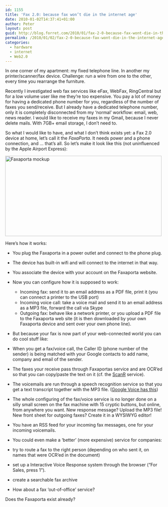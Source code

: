 ```yaml
---
id: 1155
title: 'Fax 2.0: because fax won’t die in the internet age'
date: 2010-01-02T14:37:41+01:00
author: Peter
layout: post
guid: http://blog.forret.com/2010/01/fax-2-0-because-fax-wont-die-in-the-internet-age/
permalink: /2010/01/02/fax-2-0-because-fax-wont-die-in-the-internet-age/
categories:
  - hardware
  - internet
  - Web2.0
---
```

In one corner of my apartment: my fixed telephone line. In another my printer/scanner/fax device. Challenge: run a wire from one to the other, every time you rearrange the furniture.

Recently I investigated web fax services like eFax, WebFax, RingCentral but for a low volume user like me they’re too expensive. You pay a lot of money for having a dedicated phone number for you, regardless of the number of faxes you send/receive. But I already have a dedicated telephone number, only it is completely disconnected from my ‘normal’ workflow: email, web, news reader. I would like to receive my faxes in my Gmail, because I never delete mails. With 7GB+ email storage, I don’t need to.

So what I would like to have, and what I don’t think exists yet: a Fax 2.0 device at home, let’s call it the _FaxaPorta_. It needs power and a phone connection, and … that’s all. So let’s make it look like this (not uninfluenced by the Apple Airport Express):

[<img loading="lazy" alt="Faxaporta mockup" src="http://farm3.static.flickr.com/2748/4236989228_2b4edbd511.jpg" width="500" height="256" />](http://www.flickr.com/photos/pforret/4236989228/ "Faxaporta mockup by Peter Forret, on Flickr") 

Here’s how it works:

  * You plug the Faxaporta in a power outlet and connect to the phone plug. 
  * The device has built-in wifi and will connect to the internet in that way. 
  * You associate the device with your account on the Faxaporta website. 
  * Now you can configure how it is supposed to work: 
      * Incoming fax: send it to an email address as a PDF file, print it (you can connect a printer to the USB port) 
      * Incoming voice call: take a voice mail and send it to an email address as a MP3 file, forward the call via Skype 
      * Outgoing fax: behave like a network printer, or you upload a PDF file to the Faxaporta web site (it is then downloaded by your own Faxaporta device and sent over your own phone line). 
  * But because your fax is now part of your web-connected world you can do cool stuff like: 

  * When you get a fax/voice call, the Caller ID (phone number of the sender) is being matched with your Google contacts to add name, company and email of the sender. 
  * The faxes your receive pass through Faxaportas service and are <abbrev title="Optical Character Recognition">OCR</abbrev>’ed so that you can copy/paste the text on it (cf. the [ScanR](http://www.scanr.com/) service).
  * The voicemails are run through a speech recognition service so that you get a text transcript together with the MP3 file. ([Google Voice has this](http://www.youtube.com/watch?v=oFVXAqFNgic))
  * The whole configuring of the fax/voice service is no longer done on a silly small screen on the fax machine with 15 cryptic buttons, but online, from anywhere you want. New response message? Upload the MP3 file! New front sheet for outgoing faxes? Create it in a WYSIWYG editor!
  * You have an RSS feed for your incoming fax messages, one for your incoming voicemails. 

  * You could even make a ‘better’ (more expensive) service for companies:
  * try to route a fax to the right person (depending on who sent it, on names that were OCR’ed in the document)
  * set up a Interactive Voice Response system through the browser (“For Sales, press 1”).
  * create a searchable fax archive
  * How about a fax ‘out-of-office’ service? 

Does the Faxaporta exist already?